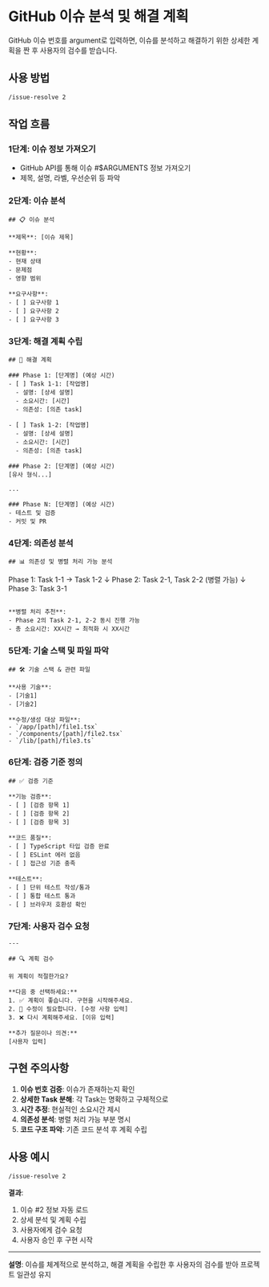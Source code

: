 # GitHub 이슈 분석 및 해결 계획

GitHub 이슈 번호를 argument로 입력하면, 이슈를 분석하고 해결하기 위한 상세한 계획을 짠 후 사용자의 검수를 받습니다.

## 사용 방법

```bash
/issue-resolve 2
```

## 작업 흐름

### 1단계: 이슈 정보 가져오기
- GitHub API를 통해 이슈 #$ARGUMENTS 정보 가져오기
- 제목, 설명, 라벨, 우선순위 등 파악

### 2단계: 이슈 분석
```
## 📋 이슈 분석

**제목**: [이슈 제목]

**현황**:
- 현재 상태
- 문제점
- 영향 범위

**요구사항**:
- [ ] 요구사항 1
- [ ] 요구사항 2
- [ ] 요구사항 3
```

### 3단계: 해결 계획 수립
```
## 🎯 해결 계획

### Phase 1: [단계명] (예상 시간)
- [ ] Task 1-1: [작업명]
  - 설명: [상세 설명]
  - 소요시간: [시간]
  - 의존성: [의존 task]

- [ ] Task 1-2: [작업명]
  - 설명: [상세 설명]
  - 소요시간: [시간]
  - 의존성: [의존 task]

### Phase 2: [단계명] (예상 시간)
[유사 형식...]

...

### Phase N: [단계명] (예상 시간)
- 테스트 및 검증
- 커밋 및 PR
```

### 4단계: 의존성 분석
```
## 📊 의존성 및 병렬 처리 가능 분석

```
Phase 1: Task 1-1 → Task 1-2
           ↓
Phase 2: Task 2-1, Task 2-2 (병렬 가능)
           ↓
Phase 3: Task 3-1
```

**병렬 처리 추천**:
- Phase 2의 Task 2-1, 2-2 동시 진행 가능
- 총 소요시간: XX시간 → 최적화 시 XX시간
```

### 5단계: 기술 스택 및 파일 파악
```
## 🛠️ 기술 스택 & 관련 파일

**사용 기술**:
- [기술1]
- [기술2]

**수정/생성 대상 파일**:
- `/app/[path]/file1.tsx`
- `/components/[path]/file2.tsx`
- `/lib/[path]/file3.ts`
```

### 6단계: 검증 기준 정의
```
## ✅ 검증 기준

**기능 검증**:
- [ ] [검증 항목 1]
- [ ] [검증 항목 2]
- [ ] [검증 항목 3]

**코드 품질**:
- [ ] TypeScript 타입 검증 완료
- [ ] ESLint 에러 없음
- [ ] 접근성 기준 충족

**테스트**:
- [ ] 단위 테스트 작성/통과
- [ ] 통합 테스트 통과
- [ ] 브라우저 호환성 확인
```

### 7단계: 사용자 검수 요청
```
---

## 🔍 계획 검수

위 계획이 적절한가요?

**다음 중 선택하세요:**
1. ✅ 계획이 좋습니다. 구현을 시작해주세요.
2. 🔄 수정이 필요합니다. [수정 사항 입력]
3. ❌ 다시 계획해주세요. [이유 입력]

**추가 질문이나 의견:**
[사용자 입력]
```

## 구현 주의사항

1. **이슈 번호 검증**: 이슈가 존재하는지 확인
2. **상세한 Task 분해**: 각 Task는 명확하고 구체적으로
3. **시간 추정**: 현실적인 소요시간 제시
4. **의존성 분석**: 병렬 처리 가능 부분 명시
5. **코드 구조 파악**: 기존 코드 분석 후 계획 수립

## 사용 예시

```bash
/issue-resolve 2
```

**결과**:
1. 이슈 #2 정보 자동 로드
2. 상세 분석 및 계획 수립
3. 사용자에게 검수 요청
4. 사용자 승인 후 구현 시작

---

**설명**: 이슈를 체계적으로 분석하고, 해결 계획을 수립한 후 사용자의 검수를 받아 프로젝트 일관성 유지
